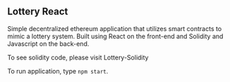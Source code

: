 ## Lottery React

Simple decentralized ethereum application that utilizes smart contracts to mimic a lottery system. Built using React on the front-end and Solidity and Javascript on the back-end.

To see solidity code, please visit Lottery-Solidity

To run application, type `npm start`.